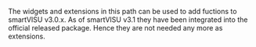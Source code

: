 The widgets and extensions in this path can be used to add fuctions to smartVISU v3.0.x.
As of smartVISU v3.1 they have been integrated into the official released package. 
Hence they are not needed any more as extensions.